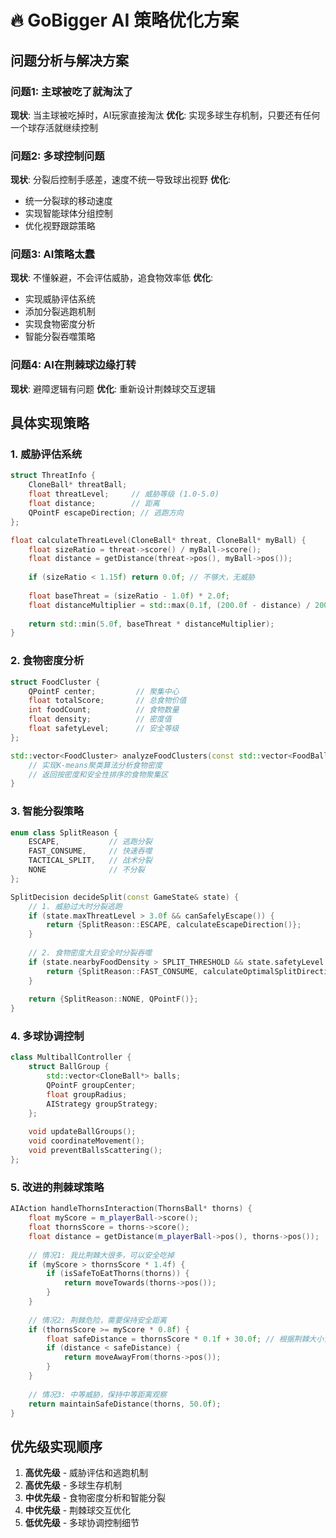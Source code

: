 🔥 GoBigger AI 策略优化方案
============================

## 问题分析与解决方案

### 问题1: 主球被吃了就淘汰了
**现状**: 当主球被吃掉时，AI玩家直接淘汰
**优化**: 实现多球生存机制，只要还有任何一个球存活就继续控制

### 问题2: 多球控制问题  
**现状**: 分裂后控制手感差，速度不统一导致球出视野
**优化**: 
- 统一分裂球的移动速度
- 实现智能球体分组控制
- 优化视野跟踪策略

### 问题3: AI策略太蠢
**现状**: 不懂躲避，不会评估威胁，追食物效率低
**优化**:
- 实现威胁评估系统
- 添加分裂逃跑机制  
- 实现食物密度分析
- 智能分裂吞噬策略

### 问题4: AI在荆棘球边缘打转
**现状**: 避障逻辑有问题
**优化**: 重新设计荆棘球交互逻辑

## 具体实现策略

### 1. 威胁评估系统
```cpp
struct ThreatInfo {
    CloneBall* threatBall;
    float threatLevel;     // 威胁等级 (1.0-5.0)
    float distance;        // 距离
    QPointF escapeDirection; // 逃跑方向
};

float calculateThreatLevel(CloneBall* threat, CloneBall* myBall) {
    float sizeRatio = threat->score() / myBall->score();
    float distance = getDistance(threat->pos(), myBall->pos());
    
    if (sizeRatio < 1.15f) return 0.0f; // 不够大，无威胁
    
    float baseThreat = (sizeRatio - 1.0f) * 2.0f;
    float distanceMultiplier = std::max(0.1f, (200.0f - distance) / 200.0f);
    
    return std::min(5.0f, baseThreat * distanceMultiplier);
}
```

### 2. 食物密度分析
```cpp
struct FoodCluster {
    QPointF center;         // 聚集中心
    float totalScore;       // 总食物价值
    int foodCount;          // 食物数量
    float density;          // 密度值
    float safetyLevel;      // 安全等级
};

std::vector<FoodCluster> analyzeFoodClusters(const std::vector<FoodBall*>& foods) {
    // 实现K-means聚类算法分析食物密度
    // 返回按密度和安全性排序的食物聚集区
}
```

### 3. 智能分裂策略
```cpp
enum class SplitReason {
    ESCAPE,           // 逃跑分裂
    FAST_CONSUME,     // 快速吞噬
    TACTICAL_SPLIT,   // 战术分裂
    NONE              // 不分裂
};

SplitDecision decideSplit(const GameState& state) {
    // 1. 威胁过大时分裂逃跑
    if (state.maxThreatLevel > 3.0f && canSafelyEscape()) {
        return {SplitReason::ESCAPE, calculateEscapeDirection()};
    }
    
    // 2. 食物密度大且安全时分裂吞噬
    if (state.nearbyFoodDensity > SPLIT_THRESHOLD && state.safetyLevel > 0.7f) {
        return {SplitReason::FAST_CONSUME, calculateOptimalSplitDirection()};
    }
    
    return {SplitReason::NONE, QPointF()};
}
```

### 4. 多球协调控制
```cpp
class MultiballController {
    struct BallGroup {
        std::vector<CloneBall*> balls;
        QPointF groupCenter;
        float groupRadius;
        AIStrategy groupStrategy;
    };
    
    void updateBallGroups();
    void coordinateMovement();
    void preventBallsScattering();
};
```

### 5. 改进的荆棘球策略
```cpp
AIAction handleThornsInteraction(ThornsBall* thorns) {
    float myScore = m_playerBall->score();
    float thornsScore = thorns->score();
    float distance = getDistance(m_playerBall->pos(), thorns->pos());
    
    // 情况1: 我比荆棘大很多，可以安全吃掉
    if (myScore > thornsScore * 1.4f) {
        if (isSafeToEatThorns(thorns)) {
            return moveTowards(thorns->pos());
        }
    }
    
    // 情况2: 荆棘危险，需要保持安全距离
    if (thornsScore >= myScore * 0.8f) {
        float safeDistance = thornsScore * 0.1f + 30.0f; // 根据荆棘大小计算安全距离
        if (distance < safeDistance) {
            return moveAwayFrom(thorns->pos());
        }
    }
    
    // 情况3: 中等威胁，保持中等距离观察
    return maintainSafeDistance(thorns, 50.0f);
}
```

## 优先级实现顺序

1. **高优先级** - 威胁评估和逃跑机制
2. **高优先级** - 多球生存机制  
3. **中优先级** - 食物密度分析和智能分裂
4. **中优先级** - 荆棘球交互优化
5. **低优先级** - 多球协调控制细节
